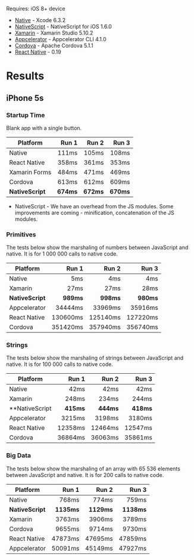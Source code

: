 Requires: iOS 8+ device

* [Native](https://developer.apple.com/xcode/) - Xcode 6.3.2
* [NativeScript](https://www.nativescript.org/) - NativeScript for iOS 1.6.0
* [Xamarin](http://xamarin.com/studio) - Xamarin Studio 5.10.2
* [Appcelerator](http://docs.appcelerator.com/platform/latest/#!/guide/Appcelerator_Command-Line_Interface_Reference) - Appcelerator CLI 4.1.0
* [Cordova](https://cordova.apache.org/) - Apache Cordova 5.1.1
* [React Native](https://facebook.github.io/react-native/) - 0.19

# Results

## iPhone 5s

### Startup Time
Blank app with a single button.

| Platform     | Run 1      | Run 2      | Run 3      |
| ------------ | ---------: | ---------: | ---------: |
| Native       | 111ms      | 105ms      | 108ms      |
| React Native | 358ms      | 361ms      | 353ms      |
| Xamarin Forms| 484ms      | 471ms      | 469ms      |
| Cordova      | 613ms      | 612ms      | 609ms      |
| **NativeScript** | **674ms**      | **672ms**      | **670ms**      |

* NativeScript - We have an overhead from the JS modules. Some improvements are coming - minification, concatenation of the JS modules.

### Primitives
The tests below show the marshaling of numbers between JavaScript and native. It is for 1 000 000 calls to native code.

| Platform     | Run 1      | Run 2      | Run 3      |
| ------------ | ---------: | ---------: | ---------: |
| Native       | 5ms        | 4ms        | 4ms        |
| Xamarin      | 27ms       | 27ms       | 28ms       |
| **NativeScript** | **989ms**      | **998ms**      | **980ms**      |
| Appcelerator | 34444ms    | 33969ms    | 35916ms    |
| React Native | 130600ms   | 125140ms   | 127220ms   |
| Cordova      | 351420ms   | 357940ms   | 356740ms   |

### Strings
The tests below show the marshaling of strings between JavaScript and native. It is for 100 000 calls to native code.

| Platform     | Run 1      | Run 2      | Run 3      |
| ------------ | ---------: | ---------: | ---------: |
| Native       | 42ms       | 42ms       | 42ms       |
| Xamarin      | 248ms      | 234ms      | 244ms      |
| **NativeScript | **415ms**      | **444ms**      | **418ms**      |
| Appcelerator | 3215ms     | 3198ms     | 3180ms     |
| React Native | 12358ms    | 12464ms    | 12547ms    |
| Cordova      | 36864ms    | 36063ms    | 35861ms    |

### Big Data
The tests below show the marshaling of an array with 65 536 elements between JavaScript and native. It is for 200 calls to native code.

| Platform     | Run 1      | Run 2      | Run 3      |
| ------------ | ---------: | ---------: | ---------: |
| Native       | 768ms      | 774ms      | 759ms      |
| **NativeScript** | **1135ms**     | **1129ms**     | **1138ms**     |
| Xamarin      | 3763ms     | 3906ms     | 3789ms     |
| Cordova      | 9655ms     | 9714ms     | 9730ms     |
| React Native | 47873ms    | 47695ms    | 47859ms    |
| Appcelerator | 50091ms    | 45149ms    | 47927ms    |

